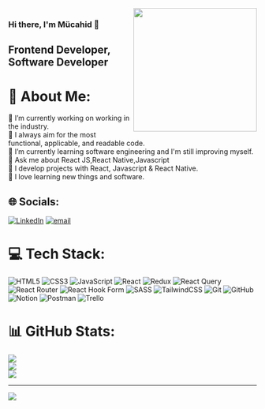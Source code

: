<img src="https://media.giphy.com/media/JDKxRN0Bvmm2c/giphy.gif" align="right" widht="400" height="250">

### Hi there, I'm Mücahid 👋

## Frontend Developer, Software Developer

# 💫 About Me:
🔭 I’m currently working on working in the industry.<br>👀 I always aim for the most functional, applicable, and readable code.<br>🌱 I’m currently learning  software engineering and I'm still improving myself.<br>💬 Ask me about React JS,React Native,Javascript<br>🔮 I develop projects with React, Javascript & React Native.<br>🤭 I love learning new things and software.


## 🌐 Socials:
[![LinkedIn](https://img.shields.io/badge/LinkedIn-%230077B5.svg?logo=linkedin&logoColor=white)](https://linkedin.com/in/mucahid-ekmekci) [![email](https://img.shields.io/badge/Email-D14836?logo=gmail&logoColor=white)](mailto:mucahid2016@gmail.com) 

# 💻 Tech Stack:
![HTML5](https://img.shields.io/badge/html5-%23E34F26.svg?style=for-the-badge&logo=html5&logoColor=white) ![CSS3](https://img.shields.io/badge/css3-%231572B6.svg?style=for-the-badge&logo=css3&logoColor=white) ![JavaScript](https://img.shields.io/badge/javascript-%23323330.svg?style=for-the-badge&logo=javascript&logoColor=%23F7DF1E) ![React](https://img.shields.io/badge/react-%2320232a.svg?style=for-the-badge&logo=react&logoColor=%2361DAFB) ![Redux](https://img.shields.io/badge/redux-%23593d88.svg?style=for-the-badge&logo=redux&logoColor=white) ![React Query](https://img.shields.io/badge/-React%20Query-FF4154?style=for-the-badge&logo=react%20query&logoColor=white) ![React Router](https://img.shields.io/badge/React_Router-CA4245?style=for-the-badge&logo=react-router&logoColor=white) ![React Hook Form](https://img.shields.io/badge/React%20Hook%20Form-%23EC5990.svg?style=for-the-badge&logo=reacthookform&logoColor=white) ![SASS](https://img.shields.io/badge/SASS-hotpink.svg?style=for-the-badge&logo=SASS&logoColor=white) ![TailwindCSS](https://img.shields.io/badge/tailwindcss-%2338B2AC.svg?style=for-the-badge&logo=tailwind-css&logoColor=white) ![Git](https://img.shields.io/badge/git-%23F05033.svg?style=for-the-badge&logo=git&logoColor=white) ![GitHub](https://img.shields.io/badge/github-%23121011.svg?style=for-the-badge&logo=github&logoColor=white) ![Notion](https://img.shields.io/badge/Notion-%23000000.svg?style=for-the-badge&logo=notion&logoColor=white) ![Postman](https://img.shields.io/badge/Postman-FF6C37?style=for-the-badge&logo=postman&logoColor=white) ![Trello](https://img.shields.io/badge/Trello-%23026AA7.svg?style=for-the-badge&logo=Trello&logoColor=white)
# 📊 GitHub Stats:
![](https://github-readme-stats.vercel.app/api?username=mucahid2016&theme=dark&hide_border=true&include_all_commits=false&count_private=false)<br/>
![](https://nirzak-streak-stats.vercel.app/?user=mucahid2016&theme=dark&hide_border=true)<br/>
![](https://github-readme-stats.vercel.app/api/top-langs/?username=mucahid2016&theme=dark&hide_border=true&include_all_commits=false&count_private=false&layout=compact)

---
[![](https://visitcount.itsvg.in/api?id=mucahid2016&icon=0&color=0)](https://visitcount.itsvg.in)
